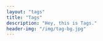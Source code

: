 ```yaml
---
layout: "tags"
title: "Tags"
description: "Hey, this is Tags."
header-img: "/img/tag-bg.jpg"
---
```

